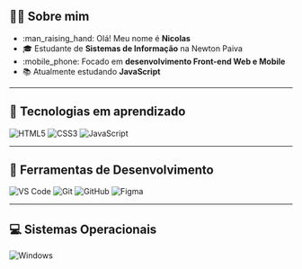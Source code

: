 ## :man_technologist: Sobre mim
- :man_raising_hand: Olá! Meu nome é **Nicolas**
- :mortar_board: Estudante de **Sistemas de Informação** na Newton Paiva
- :mobile_phone: Focado em **desenvolvimento Front-end Web e Mobile**
- :books: Atualmente estudando **JavaScript**

---

## :rocket: Tecnologias em aprendizado

![HTML5](https://img.shields.io/badge/HTML5-E34F26?style=for-the-badge&logo=html5&logoColor=white)
![CSS3](https://img.shields.io/badge/CSS3-1572B6?style=for-the-badge&logo=css3&logoColor=white)
![JavaScript](https://img.shields.io/badge/JavaScript-F7DF1E?style=for-the-badge&logo=javascript&logoColor=black)

---

## :toolbox: Ferramentas de Desenvolvimento

![VS Code](https://img.shields.io/badge/VS_Code-007ACC?style=for-the-badge&logo=visual-studio-code&logoColor=white)
![Git](https://img.shields.io/badge/Git-F05032?style=for-the-badge&logo=git&logoColor=white)
![GitHub](https://img.shields.io/badge/GitHub-181717?style=for-the-badge&logo=github&logoColor=white)
![Figma](https://img.shields.io/badge/Figma-F24E1E?style=for-the-badge&logo=figma&logoColor=white)

---

## :computer: Sistemas Operacionais

![Windows](https://img.shields.io/badge/Windows-0078D6?style=for-the-badge&logo=windows&logoColor=white)